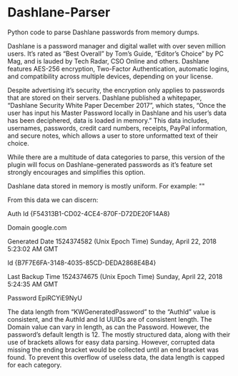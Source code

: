# Dashlane-Parser
Python code to parse Dashlane passwords from memory dumps. 

Dashlane is a password manager and digital wallet with over seven million users. It’s rated as “Best Overall” by Tom’s Guide, “Editor’s Choice” by PC Mag, and is lauded by Tech Radar, CSO Online and others. Dashlane features AES-256 encryption, Two-Factor Authentication, automatic logins, and compatibility across multiple devices, depending on your license. 

Despite advertising it’s security, the encryption only applies to passwords that are stored on their servers. Dashlane published a whitepaper, “Dashlane Security White Paper December 2017”, which states, “Once the user has input his Master Password locally in Dashlane and his user’s data has been deciphered, data is loaded in memory.” This data includes, usernames, passwords, credit card numbers, receipts, PayPal information, and secure notes, which allows a user to store unformatted text of their choice. 

While there are a multitude of data categories to parse, this version of the plugin will focus on Dashlane-generated passwords as it’s feature set strongly encourages and simplifies this option. 

Dashlane data stored in memory is mostly uniform. For example:
"<KWGeneratedPassword><KWDataItem key="AuthId"><![CDATA[{F54313B1-CD02-4CE4-870F-D72DE20F14A8}]]></KWDataItem><KWDataItem key="Domain"><![CDATA[google.com]]></KWDataItem><KWDataItem key="GeneratedDate"><![CDATA[1524374582]]></KWDataItem><KWDataItem key="Id"><![CDATA[{B7F7E6FA-3148-4035-85CD-DEDA2868E4B4}]]></KWDataItem><KWDataItem key="LastBackupTime"><![CDATA[1524374675]]></KWDataItem><KWDataItem key="Password"><![CDATA[EpiRCYiE9NyU]]>"

From this data we can discern:

Auth Id	{F54313B1-CD02-4CE4-870F-D72DE20F14A8}

Domain	google.com

Generated Date	1524374582 (Unix Epoch Time) Sunday, April 22, 2018 5:23:02 AM GMT

Id	{B7F7E6FA-3148-4035-85CD-DEDA2868E4B4}

Last Backup Time	1524374675 (Unix Epoch Time) Sunday, April 22, 2018 5:24:35 AM GMT

Password	EpiRCYiE9NyU

The data length from “KWGeneratedPassword” to the “AuthId” value is consistent, and the AuthId and Id UUIDs are of consistent length. The Domain value can vary in length, as can the Password. However, the password’s default length is 12. The mostly structured data, along with their use of brackets allows for easy data parsing. However, corrupted data missing the ending bracket would be collected until an end bracket was found. To prevent this overflow of useless data, the data length is capped for each category.
